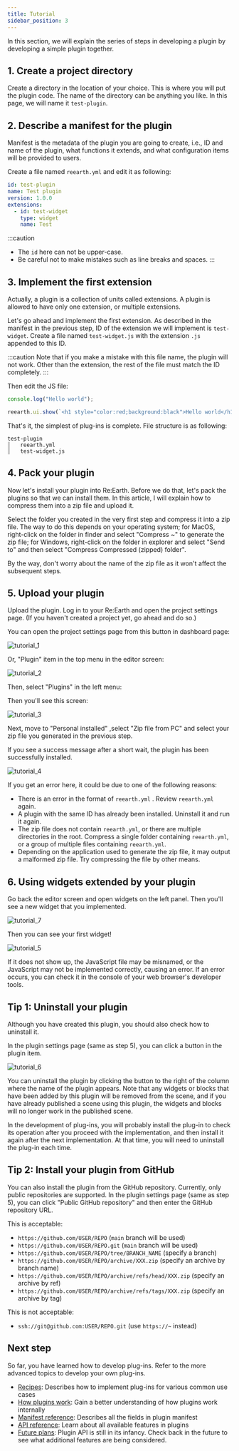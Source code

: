 ```yaml
---
title: Tutorial
sidebar_position: 3
---
```


In this section, we will explain the series of steps in developing a plugin by developing a simple plugin together.

## 1. Create a project directory

Create a directory in the location of your choice. This is where you will put the plugin code. The name of the directory can be anything you like. In this page, we will name it `test-plugin`.

## 2. Describe a manifest for the plugin

Manifest is the metadata of the plugin you are going to create, i.e., ID and name of the plugin, what functions it extends, and what configuration items will be provided to users.

Create a file named `reearth.yml` and edit it as following:

```yaml title="reearth.yml"
id: test-plugin
name: Test plugin
version: 1.0.0
extensions:
  - id: test-widget
    type: widget
    name: Test
```
:::caution
- The ``id`` here can not be upper-case.
- Be careful not to make mistakes such as line breaks and spaces.
:::

## 3. Implement the first extension

Actually, a plugin is a collection of units called extensions. A plugin is allowed to have only one extension, or multiple extensions.

Let's go ahead and implement the first extension. As described in the manifest in the previous step, ID of the extension we will implement is `test-widget`. Create a file named `test-widget.js` with the extension `.js` appended to this ID.



:::caution
Note that if you make a mistake with this file name, the plugin will not work. Other than the extension, the rest of the file must match the ID completely.
:::

Then edit the JS file:

```js title="test-widget.js"
console.log("Hello world");

reearth.ui.show(`<h1 style="color:red;background:black">Hello world</h1>`);
```

That's it, the simplest of plug-ins is complete. File structure is as following:

```console title="file structure"
test-plugin
│   reearth.yml
│   test-widget.js    
```

## 4. Pack your plugin

Now let's install your plugin into Re:Earth. Before we do that, let's pack the plugins so that we can install them. In this article, I will explain how to compress them into a zip file and upload it.

Select the folder you created in the very first step and compress it into a zip file. The way to do this depends on your operating system; for MacOS, right-click on the folder in finder and select "Compress ~" to generate the zip file; for Windows, right-click on the folder in explorer and select "Send to" and then select "Compress Compressed (zipped) folder".

By the way, don't worry about the name of the zip file as it won't affect the subsequent steps.

## 5. Upload your plugin

Upload the plugin. Log in to your Re:Earth and open the project settings page. (If you haven't created a project yet, go ahead and do so.)

You can open the project settings page from this button in dashboard page:

![tutorial_1](./img/tutorial_1.png)

Or, "Plugin" item in the top menu in the editor screen:

![tutorial_2](./img/tutorial_2.png)

Then, select "Plugins" in the left menu:

Then you'll see this screen:

![tutorial_3](./img/tutorial_3.png)

Next, move to "Personal installed" ,select "Zip file from PC" and select your zip file you generated in the previous step.

If you see a success message after a short wait, the plugin has been successfully installed.

![tutorial_4](./img/tutorial_4.png)

If you get an error here, it could be due to one of the following reasons:

- There is an error in the format of `reearth.yml` . Review `reearth.yml` again.
- A plugin with the same ID has already been installed. Uninstall it and run it again.
- The zip file does not contain `reearth.yml`, or there are multiple directories in the root. Compress a single folder containing `reearth.yml`, or a group of multiple files containing `reearth.yml`.
- Depending on the application used to generate the zip file, it may output a malformed zip file. Try compressing the file by other means.

## 6. Using widgets extended by your plugin

Go back the editor screen and open widgets on the left panel. Then you'll see a new widget that you implemented. 

![tutorial_7](./img/tutorial_7.png)

Then you can see your first widget!

![tutorial_5](./img/tutorial_5.png)

If it does not show up, the JavaScript file may be misnamed, or the JavaScript may not be implemented correctly, causing an error. If an error occurs, you can check it in the console of your web browser's developer tools.

## Tip 1: Uninstall your plugin

Although you have created this plugin, you should also check how to uninstall it.

In the plugin settings page (same as step 5), you can click a button in the plugin item.

![tutorial_6](./img/tutorial_6.png)

You can uninstall the plugin by clicking the button to the right of the column where the name of the plugin appears. Note that any widgets or blocks that have been added by this plugin will be removed from the scene, and if you have already published a scene using this plugin, the widgets and blocks will no longer work in the published scene.

In the development of plug-ins, you will probably install the plug-in to check its operation after you proceed with the implementation, and then install it again after the next implementation. At that time, you will need to uninstall the plug-in each time.

## Tip 2: Install your plugin from GitHub

You can also install the plugin from the GitHub repository. Currently, only public repositories are supported. In the plugin settings page (same as step 5), you can click "Public GitHub repository" and then enter the GitHub repository URL.

This is acceptable:

- `https://github.com/USER/REPO` (`main` branch will be used)
- `https://github.com/USER/REPO.git` (`main` branch will be used)
- `https://github.com/USER/REPO/tree/BRANCH_NAME` (specify a branch)
- `https://github.com/USER/REPO/archive/XXX.zip` (specify an archive by branch name)
- `https://github.com/USER/REPO/archive/refs/head/XXX.zip` (specify an archive by ref)
- `https://github.com/USER/REPO/archive/refs/tags/XXX.zip` (specify an archive by tag)

This is not acceptable:

- `ssh://git@github.com:USER/REPO.git` (use `https://~` instead)

## Next step

So far, you have learned how to develop plug-ins. Refer to the more advanced topics to develop your own plug-ins.

- [Recipes](./recipes/): Describes how to implement plug-ins for various common use cases
- [How plugins work](./how-plugins-work/): Gain a better understanding of how plugins work internally
- [Manifest reference](./manifest-reference/): Describes all the fields in plugin manifest
- [API reference](./api-reference/): Learn about all available features in plugins
- [Future plans](./future-plans/): Plugin API is still in its infancy. Check back in the future to see what additional features are being considered.
